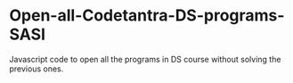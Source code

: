 # Open-all-Codetantra-DS-programs-SASI
Javascript code to open all the programs in DS course without solving the previous ones.
